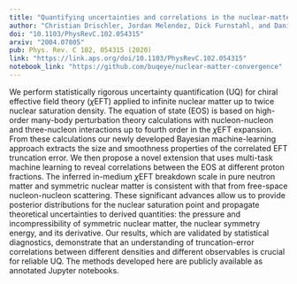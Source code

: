```yaml
---
title: "Quantifying uncertainties and correlations in the nuclear-matter equation of state"
author: "Christian Drischler, Jordan Melendez, Dick Furnstahl, and Daniel Phillips"
doi: "10.1103/PhysRevC.102.054315"
arxiv: "2004.07805"
pub: Phys. Rev. C 102, 054315 (2020)
link: "https://link.aps.org/doi/10.1103/PhysRevC.102.054315"
notebook_link: "https://github.com/buqeye/nuclear-matter-convergence"
---
```


We perform statistically rigorous uncertainty quantification (UQ) for chiral effective field theory ($\chi$EFT) applied to infinite nuclear matter up to twice nuclear saturation density. The equation of state (EOS) is based on high-order many-body perturbation theory calculations with nucleon-nucleon and three-nucleon interactions up to fourth order in the $\chi$EFT expansion. From these calculations our newly developed Bayesian machine-learning approach extracts the size and smoothness properties of the correlated EFT truncation error. We then propose a novel extension that uses multi-task machine learning to reveal correlations between the EOS at different proton fractions. The inferred in-medium $\chi$EFT breakdown scale in pure neutron matter and symmetric nuclear matter is consistent with that from free-space nucleon-nucleon scattering. These significant advances allow us to provide posterior distributions for the nuclear saturation point and propagate theoretical uncertainties to derived quantities: the pressure and incompressibility of symmetric nuclear matter, the nuclear symmetry energy, and its derivative. Our results, which are validated by statistical diagnostics, demonstrate that an understanding of truncation-error correlations between different densities and different observables is crucial for reliable UQ. The methods developed here are publicly available as annotated Jupyter notebooks.
